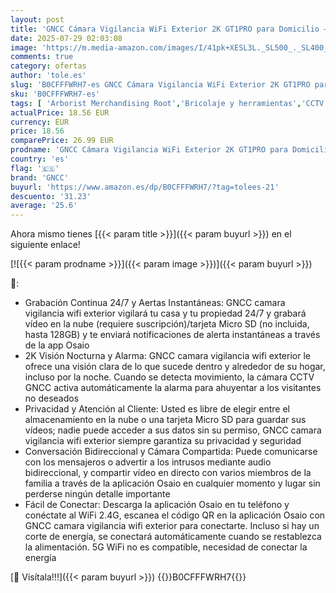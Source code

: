 ```yaml
---
layout: post
title: 'GNCC Cámara Vigilancia WiFi Exterior 2K GT1PRO para Domicilio – Visión Nocturna IR  Impermeable IP65  Detección AI  Sirena  Audio Bidireccional  Cable de 3m  Compatible con Alexa y WiFi 2.4GHz'
date: 2025-07-29 02:03:08
image: 'https://m.media-amazon.com/images/I/41pk+XESL3L._SL500_._SL400_.jpg'
comments: true
category: ofertas
author: 'tole.es'
slug: 'B0CFFFWRH7-es GNCC Cámara Vigilancia WiFi Exterior 2K GT1PRO para...'
sku: 'B0CFFFWRH7-es'
tags: [ 'Arborist Merchandising Root','Bricolaje y herramientas','CCTV ES','Cámaras bala de vigilancia','Cámaras de vigilancia','Electrónica','Fotografía y videocámaras','Seguridad ES','Self Service','Special Features Stores','alexa','f8a41b96-6bb6-4d7d-bb5b-67f8fcd7c327_0','f8a41b96-6bb6-4d7d-bb5b-67f8fcd7c327_3001','f8a41b96-6bb6-4d7d-bb5b-67f8fcd7c327_9601','gncc','🇪🇸', ]
actualPrice: 18.56 EUR
currency: EUR
price: 18.56
comparePrice: 26.99 EUR
prodname: 'GNCC Cámara Vigilancia WiFi Exterior 2K GT1PRO para Domicilio – Visión Nocturna IR  Impermeable IP65  Detección AI  Sirena  Audio Bidireccional  Cable de 3m  Compatible con Alexa y WiFi 2.4GHz'
country: 'es'
flag: '🇪🇸'
brand: 'GNCC'
buyurl: 'https://www.amazon.es/dp/B0CFFFWRH7/?tag=tolees-21'
descuento: '31.23'
average: '25.6'
---
```


Ahora mismo tienes [{{< param title >}}]({{< param buyurl >}}) en el siguiente enlace!

[![{{< param prodname >}}]({{< param image >}})]({{< param buyurl >}})

🔎:

- Grabación Continua 24/7 y Aertas Instantáneas: GNCC camara vigilancia wifi exterior vigilará tu casa y tu propiedad 24/7 y grabará vídeo en la nube (requiere suscripción)/tarjeta Micro SD (no incluida, hasta 128GB) y te enviará notificaciones de alerta instantáneas a través de la app Osaio
- 2K Visión Nocturna y Alarma: GNCC camara vigilancia wifi exterior le ofrece una visión clara de lo que sucede dentro y alrededor de su hogar, incluso por la noche. Cuando se detecta movimiento, la cámara CCTV GNCC activa automáticamente la alarma para ahuyentar a los visitantes no deseados
- Privacidad y Atención al Cliente: Usted es libre de elegir entre el almacenamiento en la nube o una tarjeta Micro SD para guardar sus vídeos; nadie puede acceder a sus datos sin su permiso, GNCC camara vigilancia wifi exterior siempre garantiza su privacidad y seguridad
- Conversación Bidireccional y Cámara Compartida: Puede comunicarse con los mensajeros o advertir a los intrusos mediante audio bidireccional, y compartir vídeo en directo con varios miembros de la familia a través de la aplicación Osaio en cualquier momento y lugar sin perderse ningún detalle importante
- Fácil de Conectar: Descarga la aplicación Osaio en tu teléfono y conéctate al WiFi 2.4G, escanea el código QR en la aplicación Osaio con GNCC camara vigilancia wifi exterior para conectarte. Incluso si hay un corte de energía, se conectará automáticamente cuando se restablezca la alimentación. 5G WiFi no es compatible, necesidad de conectar la energía

[🛒 Visítala!!!]({{< param buyurl >}})
{{<world>}}B0CFFFWRH7{{</world>}}
